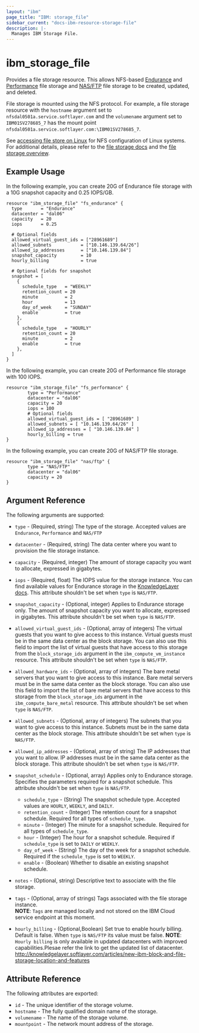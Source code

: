 ```yaml
---
layout: "ibm"
page_title: "IBM: storage_file"
sidebar_current: "docs-ibm-resource-storage-file"
description: |-
  Manages IBM Storage File.
---
```


# ibm\_storage_file

Provides a file storage resource. This allows NFS-based [Endurance](https://knowledgelayer.softlayer.com/topic/endurance-storage) and [Performance](https://knowledgelayer.softlayer.com/topic/performance-storage) file storage and [NAS\/FTP](https://console.bluemix.net/docs/infrastructure/network-attached-storage/index.html#getting-started-with-nas) file storage to be created, updated, and deleted.

File storage is mounted using the NFS protocol. For example, a file storage resource with the `hostname` argument set to `nfsdal0501a.service.softlayer.com` and the `volumename` argument set to ` IBM01SV278685_7` has the mount point `nfsdal0501a.service.softlayer.com:\IBM01SV278685_7`.

See [accessing file store on Linux](https://knowledgelayer.softlayer.com/procedure/accessing-file-storage-linux) for NFS configuration of Linux systems. For additional details, please refer to the [file storage docs](https://knowledgelayer.softlayer.com/topic/file-storage) and the [file storage overview](http://www.softlayer.com/file-storage).

## Example Usage

In the following example, you can create 20G of Endurance file storage with a 10G snapshot capacity and 0.25 IOPS/GB.

```hcl
resource "ibm_storage_file" "fs_endurance" {
  type       = "Endurance"
  datacenter = "dal06"
  capacity   = 20
  iops       = 0.25

  # Optional fields
  allowed_virtual_guest_ids = ["28961689"]
  allowed_subnets           = ["10.146.139.64/26"]
  allowed_ip_addresses      = ["10.146.139.84"]
  snapshot_capacity         = 10
  hourly_billing            = true

  # Optional fields for snapshot
  snapshot = [
    {
      schedule_type   = "WEEKLY"
      retention_count = 20
      minute          = 2
      hour            = 13
      day_of_week     = "SUNDAY"
      enable          = true
    },
    {
      schedule_type   = "HOURLY"
      retention_count = 20
      minute          = 2
      enable          = true
    },
  ]
}

```

In the following example, you can create 20G of Performance file storage with 100 IOPS.

```hcl
resource "ibm_storage_file" "fs_performance" {
        type = "Performance"
        datacenter = "dal06"
        capacity = 20
        iops = 100
        # Optional fields
        allowed_virtual_guest_ids = [ "28961689" ]
        allowed_subnets = [ "10.146.139.64/26" ]
        allowed_ip_addresses = [ "10.146.139.84" ]
        hourly_billing = true
}
```

In the following example, you can create 20G of NAS/FTP file storage.

```hcl
resource "ibm_storage_file" "nas/ftp" {
        type = "NAS/FTP"
        datacenter = "dal06"
        capacity = 20
}
```


## Argument Reference

The following arguments are supported:

* `type` - (Required, string) The type of the storage. Accepted values are `Endurance`, `Performance` and `NAS/FTP`
* `datacenter` - (Required, string) The data center where you want to provision the file storage instance.
* `capacity` - (Required, integer) The amount of storage capacity you want to allocate, expressed in gigabytes.
* `iops` - (Required, float) The IOPS value for the storage instance. You can find available values for Endurance storage in the [KnowledgeLayer docs](https://knowledgelayer.softlayer.com/learning/introduction-endurance-storage). This attribute shouldn't be set when `type` is `NAS/FTP`.
* `snapshot_capacity` - (Optional, integer) Applies to Endurance storage only. The amount of snapshot capacity you want to allocate, expressed in gigabytes. This attribute shouldn't be set when `type` is `NAS/FTP`.
* `allowed_virtual_guest_ids` - (Optional, array of integers) The virtual guests that you want to give access to this instance. Virtual guests must be in the same data center as the block storage. You can also use this field to import the list of virtual guests that have access to this storage from the `block_storage_ids` argument in the `ibm_compute_vm_instance` resource. This attribute shouldn't be set when `type` is `NAS/FTP`.
* `allowed_hardware_ids` - (Optional, array of integers) The bare metal servers that you want to give access to this instance. Bare metal servers must be in the same data center as the block storage. You can also use this field to import the list of bare metal servers that have access to this storage from the `block_storage_ids` argument in the `ibm_compute_bare_metal` resource. This attribute shouldn't be set when `type` is `NAS/FTP`.
* `allowed_subnets` - (Optional, array of integers) The subnets that you want to give access to this instance. Subnets must be in the same data center as the block storage. This attribute shouldn't be set when `type` is `NAS/FTP`.
* `allowed_ip_addresses` - (Optional, array of string) The IP addresses that you want to allow. IP addresses must be in the same data center as the block storage. This attribute shouldn't be set when `type` is `NAS/FTP`.
* `snapshot_schedule` - (Optional, array) Applies only to Endurance storage. Specifies the parameters required for a snapshot schedule. This attribute shouldn't be set when `type` is `NAS/FTP`.
    * `schedule_type` - (String) The snapshot schedule type. Accepted values are `HOURLY`, `WEEKLY`, and `DAILY`.
    * `retention_count` - (Integer) The retention count for a snapshot schedule. Required for all types of `schedule_type`.
    * `minute` - (Integer) The minute for a snapshot schedule. Required for all types of `schedule_type`.
    * `hour` - (Integer) The hour for a snapshot schedule. Required if `schedule_type` is set to `DAILY` or `WEEKLY`.
    * `day_of_week` - (String) The day of the week for a snapshot schedule. Required if the `schedule_type` is set to `WEEKLY`.
    * `enable` - (Boolean) Whether to disable an existing snapshot schedule.

* `notes` - (Optional, string) Descriptive text to associate with the file storage.  

* `tags` - (Optional, array of strings) Tags associated with the file storage instance.  
  **NOTE**: `Tags` are managed locally and not stored on the IBM Cloud service endpoint at this moment.  
* `hourly_billing` - (Optional,Boolean) Set true to enable hourly billing. Default is false. When `type` is `NAS/FTP` its value must be false.
**NOTE**: `Hourly billing` is only available in updated datacenters with improved capabilities.Plesae refer the link to get the updated list of datacenter. http://knowledgelayer.softlayer.com/articles/new-ibm-block-and-file-storage-location-and-features


## Attribute Reference

The following attributes are exported:

* `id` - The unique identifier of the storage volume.
* `hostname` - The fully qualified domain name of the storage.
* `volumename` - The name of the storage volume.
* `mountpoint` - The network mount address of the storage.